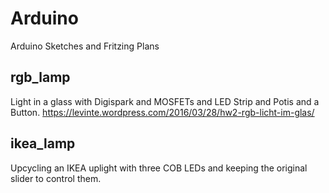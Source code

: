 # Arduino
Arduino Sketches and Fritzing Plans

## rgb_lamp

Light in a glass with Digispark and MOSFETs and LED Strip and Potis and a Button.
https://levinte.wordpress.com/2016/03/28/hw2-rgb-licht-im-glas/

## ikea_lamp

Upcycling an IKEA uplight with three COB LEDs and keeping the original slider to control them.
